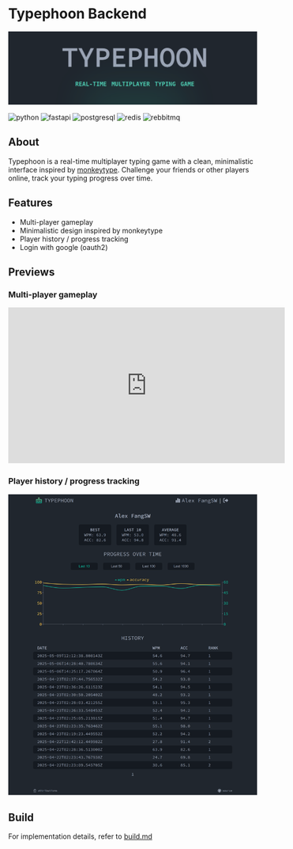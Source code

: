 # Typephoon Backend
![homepage](./doc/pics/homepage.png)

![python](https://img.shields.io/badge/Python-FFD43B?style=for-the-badge&logo=python&logoColor=blue)
![fastapi](https://img.shields.io/badge/fastapi-109989?style=for-the-badge&logo=FASTAPI&logoColor=white)
![postgresql](https://img.shields.io/badge/PostgreSQL-316192?style=for-the-badge&logo=postgresql&logoColor=white)
![redis](https://img.shields.io/badge/redis-%23DD0031.svg?&style=for-the-badge&logo=redis&logoColor=white)
![rebbitmq](https://img.shields.io/badge/rabbitmq-%23FF6600.svg?&style=for-the-badge&logo=rabbitmq&logoColor=white)

## About
Typephoon is a real-time multiplayer typing game with a clean, 
minimalistic interface inspired by [monkeytype](https://monkeytype.com/). 
Challenge your friends or other players online, track your typing progress over time.

## Features
- Multi-player gameplay
- Minimalistic design inspired by monkeytype
- Player history / progress tracking
- Login with google (oauth2)

## Previews
### Multi-player gameplay
<iframe width="560" height="315" src="https://www.youtube.com/embed/l1kkJKtrBEw?si=frfKlDsZkCdO65VS" title="YouTube video player" frameborder="0" allow="accelerometer; autoplay; clipboard-write; encrypted-media; gyroscope; picture-in-picture; web-share" referrerpolicy="strict-origin-when-cross-origin" allowfullscreen></iframe>

### Player history / progress tracking
![player-profile](./doc/pics/screencapture-typephoon-alexfangsw-profile-2025-05-11-17_04_23.png)

## Build
For implementation details, refer to [build.md](./doc/build.md)
